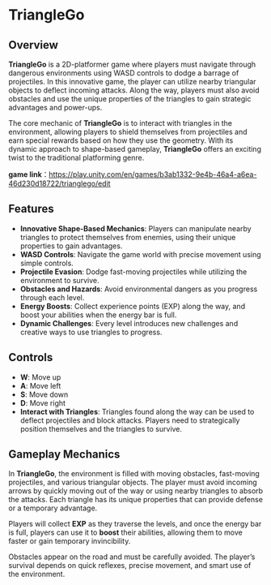 # TriangleGo

## Overview

**TriangleGo** is a 2D-platformer game where players must navigate through dangerous environments using WASD controls to dodge a barrage of projectiles. In this innovative game, the player can utilize nearby triangular objects to deflect incoming attacks. Along the way, players must also avoid obstacles and use the unique properties of the triangles to gain strategic advantages and power-ups.

The core mechanic of **TriangleGo** is to interact with triangles in the environment, allowing players to shield themselves from projectiles and earn special rewards based on how they use the geometry. With its dynamic approach to shape-based gameplay, **TriangleGo** offers an exciting twist to the traditional platforming genre.

**game link**：https://play.unity.com/en/games/b3ab1332-9e4b-46a4-a6ea-46d230d18722/trianglego/edit
## Features

- **Innovative Shape-Based Mechanics**: Players can manipulate nearby triangles to protect themselves from enemies, using their unique properties to gain advantages.
- **WASD Controls**: Navigate the game world with precise movement using simple controls.
- **Projectile Evasion**: Dodge fast-moving projectiles while utilizing the environment to survive.
- **Obstacles and Hazards**: Avoid environmental dangers as you progress through each level.
- **Energy Boosts**: Collect experience points (EXP) along the way, and boost your abilities when the energy bar is full.
- **Dynamic Challenges**: Every level introduces new challenges and creative ways to use triangles to progress.

## Controls

- **W**: Move up
- **A**: Move left
- **S**: Move down
- **D**: Move right
- **Interact with Triangles**: Triangles found along the way can be used to deflect projectiles and block attacks. Players need to strategically position themselves and the triangles to survive.

## Gameplay Mechanics

In **TriangleGo**, the environment is filled with moving obstacles, fast-moving projectiles, and various triangular objects. The player must avoid incoming arrows by quickly moving out of the way or using nearby triangles to absorb the attacks. Each triangle has its unique properties that can provide defense or a temporary advantage.

Players will collect **EXP** as they traverse the levels, and once the energy bar is full, players can use it to **boost** their abilities, allowing them to move faster or gain temporary invincibility.

Obstacles appear on the road and must be carefully avoided. The player’s survival depends on quick reflexes, precise movement, and smart use of the environment.
